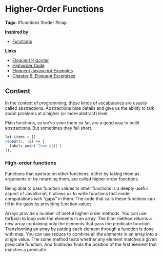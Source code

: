 # Higher-Order Functions

**Tags:** #functions #order #map

**Inspired by**
- [Functions](20220517162304_javascript-functions.md)

**Links**
- [Eloquent Higorder](https://eloquentjavascript.net/05_higher_order.html)
- [Highorder Code](../first-splash/high-order-functions.js)
- [Eloquent Javascript Examples](../samples/eloquent-exercises/e-ch-5-high-order-functions.js)
- [Chapter 5: Eloquent Excersises](../samples/eloquent-exercises/e-ch-5-high-order-functions.js)


## Content

In the context of programming, these kinds of vocabularies are usually called abstractions. Abstractions hide details and give us the ability to talk about problems at a higher (or more abstract) level.

Plain functions, as we’ve seen them so far, are a good way to build abstractions. But sometimes they fall short.

```javascript
let items = []
repeat(5, (i) => {
  labels.push(`Item ${i}`)
});
```

### High-order functions

Functions that operate on other functions, either by taking them as arguments or by returning them, are called higher-order functions. 

Being able to pass function values to other functions is a deeply useful aspect of JavaScript. It allows us to write functions that model computations with “gaps” in them. The code that calls these functions can fill in the gaps by providing function values.

Arrays provide a number of useful higher-order methods. You can use forEach to loop over the elements in an array. The filter method returns a new array containing only the elements that pass the predicate function. Transforming an array by putting each element through a function is done with map. You can use reduce to combine all the elements in an array into a single value. The some method tests whether any element matches a given predicate function. And findIndex finds the position of the first element that matches a predicate.

